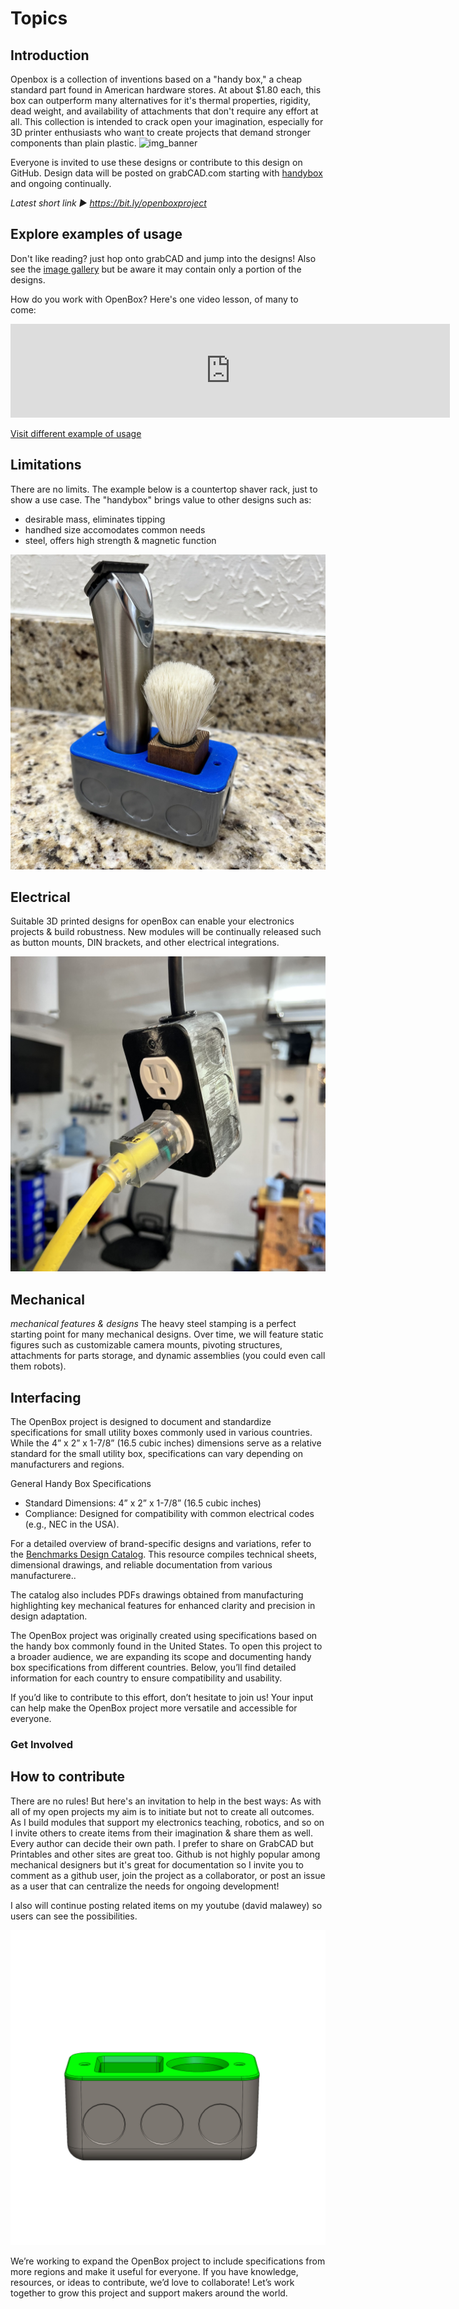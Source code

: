 # Topics

## Introduction
Openbox is a collection of inventions based on a "handy box," a cheap standard part found in American hardware stores.  At about $1.80 each, this box can outperform many alternatives for it's thermal properties, rigidity, dead weight, and availability of attachments that don't require any effort at all.  This collection is intended to crack open your imagination, especially for 3D printer enthusiasts who want to create projects that demand stronger components than plain plastic.
![img_banner](https://github.com/user-attachments/assets/ffa113f2-2e5e-4a40-9aae-9c9a140e232c)

Everyone is invited to use these designs or contribute to this design on GitHub.  Design data will be posted on grabCAD.com starting with [handybox](https://grabcad.com/library/handybox-1) and ongoing continually.

_Latest short link ► https://bit.ly/openboxproject_

## Explore examples of usage
Don't like reading? just hop onto grabCAD and jump into the designs!  Also see the [image gallery](gallery.md) but be aware it may contain only a portion of the designs.

How do you work with OpenBox? Here's one video lesson, of many to come:
<iframe width="703" src="https://www.youtube.com/embed/VLrEtrU10ow" title="Build a DIY power supply for powering electronics - using openBox" frameborder="0" allow="accelerometer; autoplay; clipboard-write; encrypted-media; gyroscope; picture-in-picture; web-share" referrerpolicy="strict-origin-when-cross-origin" allowfullscreen></iframe>

[Visit different example of usage](examples.md':class=button')

## Limitations
There are no limits.  The example below is a countertop shaver rack, just to show a use case.  The "handybox" brings value to other designs such as:
* desirable mass, eliminates tipping
* handhed size accomodates common needs
* steel, offers high strength & magnetic function

![demo1](img/img_demo1.jpg 'class=image-25')

## Electrical
Suitable 3D printed designs for openBox can enable your electronics projects & build robustness. New modules will be continually released such as button mounts, DIN brackets, and other electrical integrations.

![demo_electrical](img/img_demo2.jpg 'class=image-25')

## Mechanical
_mechanical features & designs_
The heavy steel stamping is a perfect starting point for many mechanical designs.  Over time, we will feature static figures such as customizable camera mounts, pivoting structures, attachments for parts storage, and dynamic assemblies (you could even call them robots).

## Interfacing

The OpenBox project is designed to document and standardize specifications for small utility boxes commonly used in various countries. While the 4” x 2” x 1-7/8” (16.5 cubic inches) dimensions serve as a relative standard for the small utility box, specifications can vary depending on manufacturers and regions.

General Handy Box Specifications

- Standard Dimensions: 4” x 2” x 1-7/8” (16.5 cubic inches)
- Compliance: Designed for compatibility with common electrical codes (e.g., NEC in the USA).

For a detailed overview of brand-specific designs and variations, refer to the [Benchmarks Design Catalog](https://docsify-this.net/?basePath=https://raw.githubusercontent.com/dmalawey/openBox/refs/heads/main&homepage=home.md&edit-link=https://github.com/dmalawey/openBox/refs/heads/blob/main&sidebar=true&browser-tab-title=OpenBox&edit-link-top=true&hide-credits=true&loadFavicon=favicon.png&loadSidebar=_sidebar.md&loadNavbar=_navbar.md&name=openBox%20Webpage&zoom-images=true&dark-mode=true#/designs?id=design-catalog). This resource compiles technical sheets, dimensional drawings, and reliable documentation from various manufacturere..

The catalog also includes PDFs drawings obtained from manufacturing highlighting key mechanical features for enhanced clarity and precision in design adaptation.

The OpenBox project was originally created using specifications based on the handy box commonly found in the United States. To open this project to a broader audience, we are expanding its scope and documenting handy box specifications from different countries. Below, you’ll find detailed information for each country to ensure compatibility and usability.

If you’d like to contribute to this effort, don’t hesitate to join us! Your input can help make the OpenBox project more versatile and accessible for everyone.

### Get Involved

## How to contribute

There are no rules!  But here's an invitation to help in the best ways: As with all of my open projects my aim is to initiate but not to create all outcomes.  As I build modules that support my electronics teaching, robotics, and so on I invite others to create items from their imagination & share them as well.  Every author can decide their own path.  I prefer to share on GrabCAD but Printables and other sites are great too.  Github is not highly popular among mechanical designers but it's great for documentation so I invite you to comment as a github user, join the project as a collaborator, or post an issue as a user that can centralize the needs for ongoing development!  

I also will continue posting related items on my youtube (david malawey) so users can see the possibilities.

![main_image](img/img_assembly2.jpg) 

We’re working to expand the OpenBox project to include specifications from more regions and make it useful for everyone. If you have knowledge, resources, or ideas to contribute, we’d love to collaborate! Let’s work together to grow this project and support makers around the world.
